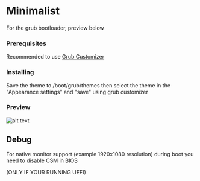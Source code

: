# Minimalist
For the grub bootloader, preview below
### Prerequisites
Recommended to use [Grub Customizer](https://launchpad.net/grub-customizer)
### Installing
Save the theme to /boot/grub/themes then select the theme in the "Appearance settings" and "save" using grub customizer
### Preview
![alt text](https://github.com/dynematic/Minimalist/blob/master/preview.png)
## Debug
For native monitor support (example 1920x1080 resolution) during boot you need to disable CSM in BIOS

(ONLY IF YOUR RUNNING UEFI)
